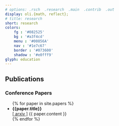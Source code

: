 ```yaml
---
# options: .rsch  .research  .main  .contrib  .out
display: oli.{math, reflect};
# title: research
short: research
colors: 
    fg : '#082525'
    bg : '#a3f4cd'
    menu : '#00856A'
    nav : '#1e7c67'
    border : '#073600'
    shadow : '#e0fff9'
glyph: education
---
```


<h2> Publications </h2>

<h3> Conference Papers </h3>
<ul>
{% for paper in site.papers %}
<li>
    <b>{{paper.title}}</b><br/>
    <a href="{{paper.arxiv}}">[ arxiv ]</a>
    {{ paper.content }} 
</li>
{% endfor %}
</ul>
